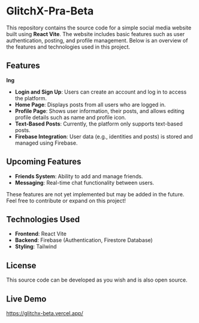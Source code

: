 # GlitchX-Pra-Beta

This repository contains the source code for a simple social media website built using **React Vite**. The website includes basic features such as user authentication, posting, and profile management. Below is an overview of the features and technologies used in this project.

## Features
**Ing**
- **Login and Sign Up**: Users can create an account and log in to access the platform.
- **Home Page**: Displays posts from all users who are logged in.
- **Profile Page**: Shows user information, their posts, and allows editing profile details such as name and profile icon.
- **Text-Based Posts**: Currently, the platform only supports text-based posts.
- **Firebase Integration**: User data (e.g., identities and posts) is stored and managed using Firebase.

## Upcoming Features

- **Friends System**: Ability to add and manage friends.
- **Messaging**: Real-time chat functionality between users.

These features are not yet implemented but may be added in the future. Feel free to contribute or expand on this project!

## Technologies Used

- **Frontend**: React Vite
- **Backend**: Firebase (Authentication, Firestore Database)
- **Styling**: Tailwind

## License

This source code can be developed as you wish and is also open source.

## Live Demo
https://glitchx-beta.vercel.app/
